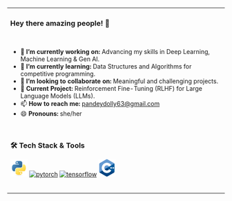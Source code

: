 <table>
<tr>
<td width="65%">

### Hey there amazing people! 👋


<br>

- 🔭 **I’m currently working on:** Advancing my skills in Deep Learning, Machine Learning & Gen AI.
- 🌱 **I’m currently learning:** Data Structures and Algorithms for competitive programming.
- 👯 **I’m looking to collaborate on:** Meaningful and challenging projects.
- 🤔 **Current Project:** Reinforcement Fine-Tuning (RLHF) for Large Language Models (LLMs).
- 📫 **How to reach me:** [pandeydolly63@gmail.com](mailto:pandeydolly63@gmail.com)
- 😄 **Pronouns:** she/her


<br>

### 🛠️ Tech Stack & Tools

<p align="left">
  <a href="https://www.python.org" target="_blank" rel="noreferrer"><img src="https://raw.githubusercontent.com/devicons/devicon/master/icons/python/python-original.svg" alt="python" width="40" height="40"/></a>
  <a href="https://pytorch.org/" target="_blank" rel="noreferrer"><img src="https://cdn.jsdelivr.net/gh/devicons/devicon/icons/pytorch/pytorch-original.svg" alt="pytorch" width="40" height="40"/></a>
  <a href="https://www.tensorflow.org" target="_blank" rel="noreferrer"><img src="https://www.vectorlogo.zone/logos/tensorflow/tensorflow-icon.svg" alt="tensorflow" width="40" height="40"/></a>
  <a href="https://isocpp.org/" target="_blank" rel="noreferrer"><img src="https://raw.githubusercontent.com/devicons/devicon/master/icons/cplusplus/cplusplus-original.svg" alt="cplusplus" width="40" height="40"/></a>
</p>

<br>
